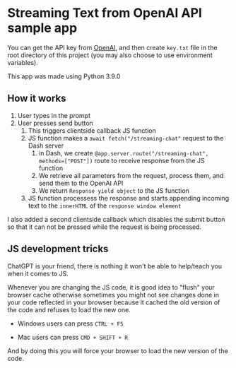 # Streaming Text from OpenAI API sample app

You can get the API key from [OpenAI](https://platform.openai.com/account/api-keys), and then create `key.txt` file in the root directory of this project (you may also choose to use environment variables).

This app was made using Python 3.9.0

## How it works

1. User types in the prompt
2. User presses send button
    1. This triggers clientside callback JS function
    2. JS function makes a `await fetch("/streaming-chat"` request to the Dash server
        1. in Dash, we create `@app.server.route("/streaming-chat", methods=["POST"])` route to receive response from the JS function
        2. We retrieve all parameters from the request, process them, and send them to the OpenAI API
        3. We return `Response yield object` to the JS function
    3. JS function processess the response and starts appending incoming text to the `innerHTML` of the `response window element`

I also added a second clientside callback which disables the submit button so that it can not be pressed while the request is being processed.


## JS development tricks

ChatGPT is your friend, there is nothing it won't be able to help/teach you when it comes to JS.

Whenever you are changing the JS code, it is good idea to "flush" your browser cache otherwise sometimes you might not see changes done in your code reflected in your browser because it cached the old version of the code and refuses to load the new one.

- Windows users can press `CTRL + F5`

- Mac users can press `CMD + SHIFT + R`

And by doing this you will force your browser to load the new version of the code.
